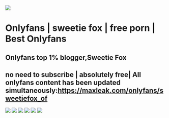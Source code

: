 <img src="https://cdn.maxleak.com/headers/32696630.jpg"/>

# **Onlyfans | sweetie fox | free porn | Best Onlyfans**

## Onlyfans top 1% blogger,Sweetie Fox
## no need to subscribe | absolutely free| All onlyfans content has been updated simultaneously:https://maxleak.com/onlyfans/sweetiefox_of

<img src="https://cdn.maxleak.com/images/14A096SUCKIHY5O2.jpg"/>
<img src="https://cdn.maxleak.com/images/SOVU3CB4EQ8HNA25.jpg"/>
<img src="https://cdn.maxleak.com/images/0VON4GTH8EWIQ76B.jpg"/>
<img src="https://cdn.maxleak.com/images/LYQKA7BJRNGM9C46.jpg"/>
<img src="https://cdn.maxleak.com/images/GJWIBMPCFN7Y5UOK.jpg"/>
<img src="https://cdn.maxleak.com/images/7RB36EP5YQJ0C4UX.jpg"/>
